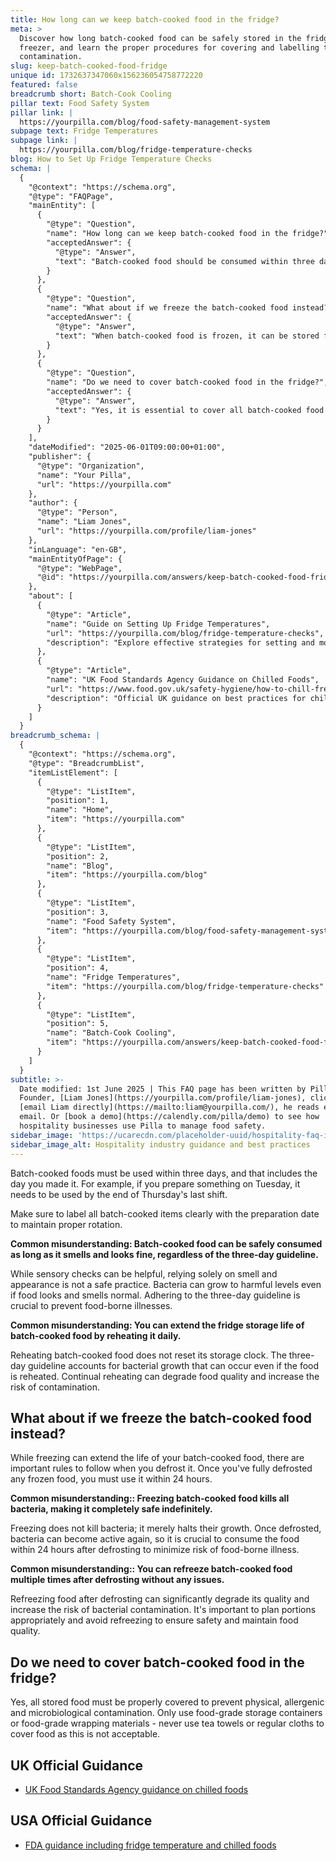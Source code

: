 ```yaml
---
title: How long can we keep batch-cooked food in the fridge?
meta: >
  Discover how long batch-cooked food can be safely stored in the fridge or
  freezer, and learn the proper procedures for covering and labelling to prevent
  contamination.
slug: keep-batch-cooked-food-fridge
unique id: 1732637347060x156236054758772220
featured: false
breadcrumb short: Batch-Cook Cooling
pillar text: Food Safety System
pillar link: |
  https://yourpilla.com/blog/food-safety-management-system
subpage text: Fridge Temperatures
subpage link: |
  https://yourpilla.com/blog/fridge-temperature-checks
blog: How to Set Up Fridge Temperature Checks
schema: |
  {
    "@context": "https://schema.org",
    "@type": "FAQPage",
    "mainEntity": [
      {
        "@type": "Question",
        "name": "How long can we keep batch-cooked food in the fridge?",
        "acceptedAnswer": {
          "@type": "Answer",
          "text": "Batch-cooked food should be consumed within three days, including the day it was prepared. For instance, if the food is cooked on Tuesday, it should be used by the end of Thursday. Clearly label each batch-cooked item with the preparation date to ensure proper food rotation and safety."
        }
      },
      {
        "@type": "Question",
        "name": "What about if we freeze the batch-cooked food instead?",
        "acceptedAnswer": {
          "@type": "Answer",
          "text": "When batch-cooked food is frozen, it can be stored for longer periods. However, once defrosted, it should be consumed within 24 hours. This is to prevent bacterial growth, as freezing does not kill bacteria but merely halts their growth. Always plan to use defrosted food within this time frame to ensure safety."
        }
      },
      {
        "@type": "Question",
        "name": "Do we need to cover batch-cooked food in the fridge?",
        "acceptedAnswer": {
          "@type": "Answer",
          "text": "Yes, it is essential to cover all batch-cooked food stored in the fridge to prevent contamination from physical, allergenic, and microbiological sources. Use only food-grade storage containers or wraps, and avoid using non-food-grade materials like tea towels for covering food."
        }
      }
    ],
    "dateModified": "2025-06-01T09:00:00+01:00",
    "publisher": {
      "@type": "Organization",
      "name": "Your Pilla",
      "url": "https://yourpilla.com"
    },
    "author": {
      "@type": "Person",
      "name": "Liam Jones",
      "url": "https://yourpilla.com/profile/liam-jones"
    },
    "inLanguage": "en-GB",
    "mainEntityOfPage": {
      "@type": "WebPage",
      "@id": "https://yourpilla.com/answers/keep-batch-cooked-food-fridge"
    },
    "about": [
      {
        "@type": "Article",
        "name": "Guide on Setting Up Fridge Temperatures",
        "url": "https://yourpilla.com/blog/fridge-temperature-checks",
        "description": "Explore effective strategies for setting and monitoring fridge temperatures to ensure food safety within hospitality operations."
      },
      {
        "@type": "Article",
        "name": "UK Food Standards Agency Guidance on Chilled Foods",
        "url": "https://www.food.gov.uk/safety-hygiene/how-to-chill-freeze-and-defrost-food-safely",
        "description": "Official UK guidance on best practices for chilling, freezing, and defrosting food safely to prevent contamination and ensure food safety."
      }
    ]
  }
breadcrumb_schema: |
  {
    "@context": "https://schema.org",
    "@type": "BreadcrumbList",
    "itemListElement": [
      {
        "@type": "ListItem",
        "position": 1,
        "name": "Home",
        "item": "https://yourpilla.com"
      },
      {
        "@type": "ListItem",
        "position": 2,
        "name": "Blog",
        "item": "https://yourpilla.com/blog"
      },
      {
        "@type": "ListItem",
        "position": 3,
        "name": "Food Safety System",
        "item": "https://yourpilla.com/blog/food-safety-management-system"
      },
      {
        "@type": "ListItem",
        "position": 4,
        "name": "Fridge Temperatures",
        "item": "https://yourpilla.com/blog/fridge-temperature-checks"
      },
      {
        "@type": "ListItem",
        "position": 5,
        "name": "Batch-Cook Cooling",
        "item": "https://yourpilla.com/answers/keep-batch-cooked-food-fridge"
      }
    ]
  }
subtitle: >-
  Date modified: 1st June 2025 | This FAQ page has been written by Pilla
  Founder, [Liam Jones](https://yourpilla.com/profile/liam-jones), click to
  [email Liam directly](https://mailto:liam@yourpilla.com/), he reads every
  email. Or [book a demo](https://calendly.com/pilla/demo) to see how
  hospitality businesses use Pilla to manage food safety.
sidebar_image: 'https://ucarecdn.com/placeholder-uuid/hospitality-faq-image.jpg'
sidebar_image_alt: Hospitality industry guidance and best practices
---
```

Batch-cooked foods must be used within three days, and that includes the day you made it. For example, if you prepare something on Tuesday, it needs to be used by the end of Thursday's last shift.

Make sure to label all batch-cooked items clearly with the preparation date to maintain proper rotation.

**Common misunderstanding: Batch-cooked food can be safely consumed as long as it smells and looks fine, regardless of the three-day guideline.**

While sensory checks can be helpful, relying solely on smell and appearance is not a safe practice. Bacteria can grow to harmful levels even if food looks and smells normal. Adhering to the three-day guideline is crucial to prevent food-borne illnesses.

**Common misunderstanding: You can extend the fridge storage life of batch-cooked food by reheating it daily.**

Reheating batch-cooked food does not reset its storage clock. The three-day guideline accounts for bacterial growth that can occur even if the food is reheated. Continual reheating can degrade food quality and increase the risk of contamination.

## What about if we freeze the batch-cooked food instead?

While freezing can extend the life of your batch-cooked food, there are important rules to follow when you defrost it. Once you've fully defrosted any frozen food, you must use it within 24 hours.

**Common misunderstanding:: Freezing batch-cooked food kills all bacteria, making it completely safe indefinitely.**

Freezing does not kill bacteria; it merely halts their growth. Once defrosted, bacteria can become active again, so it is crucial to consume the food within 24 hours after defrosting to minimize risk of food-borne illness.

**Common misunderstanding:: You can refreeze batch-cooked food multiple times after defrosting without any issues.**

Refreezing food after defrosting can significantly degrade its quality and increase the risk of bacterial contamination. It's important to plan portions appropriately and avoid refreezing to ensure safety and maintain food quality.

## Do we need to cover batch-cooked food in the fridge?

Yes, all stored food must be properly covered to prevent physical, allergenic and microbiological contamination. Only use food-grade storage containers or food-grade wrapping materials - never use tea towels or regular cloths to cover food as this is not acceptable.

## UK Official Guidance

-   [UK Food Standards Agency guidance on chilled foods](https://www.food.gov.uk/safety-hygiene/how-to-chill-freeze-and-defrost-food-safely)

## USA Official Guidance

-   [FDA guidance including fridge temperature and chilled foods](https://www.fda.gov/consumers/consumer-updates/are-you-storing-food-safely)
